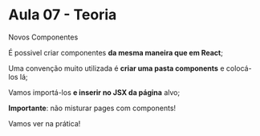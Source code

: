 # Aula 07 - Teoria

Novos Componentes

É possivel criar componentes **da mesma maneira que em React**;

Uma convenção muito utilizada é **criar uma pasta components** e colocá-los lá;

Vamos importá-los **e inserir no JSX da página** alvo;

**Importante**: não misturar pages com components!

Vamos ver na prática!